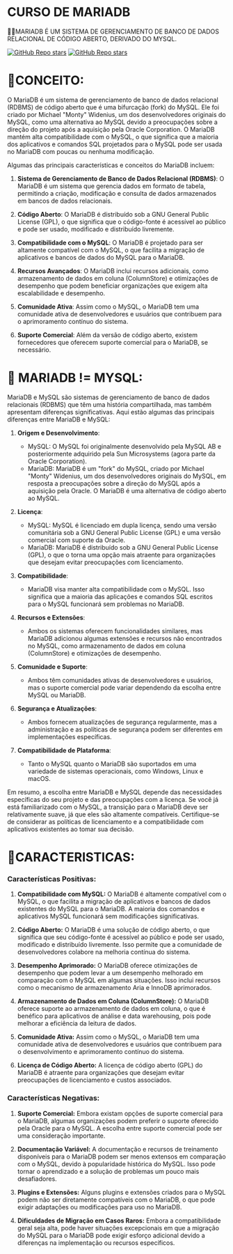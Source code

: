# CURSO DE MARIADB
👨‍⚖️MARIADB É UM SISTEMA DE GERENCIAMENTO DE BANCO DE DADOS RELACIONAL DE CÓDIGO ABERTO, DERIVADO DO MYSQL.

[![GitHub Repo stars](https://img.shields.io/badge/VILHALVA-GITHUB-03A9F4?logo=github)](https://github.com/VILHALVA) 
[![GitHub Repo stars](https://img.shields.io/badge/VEJA-DOCUMENTAÇÃO-03A9F4?logo=google)](https://mariadb.com/kb/en/documentation/)
<br>

# 💝CONCEITO:
O MariaDB é um sistema de gerenciamento de banco de dados relacional (RDBMS) de código aberto que é uma bifurcação (fork) do MySQL. Ele foi criado por Michael "Monty" Widenius, um dos desenvolvedores originais do MySQL, como uma alternativa ao MySQL devido a preocupações sobre a direção do projeto após a aquisição pela Oracle Corporation. O MariaDB mantém alta compatibilidade com o MySQL, o que significa que a maioria dos aplicativos e comandos SQL projetados para o MySQL pode ser usada no MariaDB com poucas ou nenhuma modificação.

Algumas das principais características e conceitos do MariaDB incluem:

1. **Sistema de Gerenciamento de Banco de Dados Relacional (RDBMS)**: O MariaDB é um sistema que gerencia dados em formato de tabela, permitindo a criação, modificação e consulta de dados armazenados em bancos de dados relacionais.

2. **Código Aberto**: O MariaDB é distribuído sob a GNU General Public License (GPL), o que significa que o código-fonte é acessível ao público e pode ser usado, modificado e distribuído livremente.

3. **Compatibilidade com o MySQL**: O MariaDB é projetado para ser altamente compatível com o MySQL, o que facilita a migração de aplicativos e bancos de dados do MySQL para o MariaDB.

4. **Recursos Avançados**: O MariaDB inclui recursos adicionais, como armazenamento de dados em coluna (ColumnStore) e otimizações de desempenho que podem beneficiar organizações que exigem alta escalabilidade e desempenho.

5. **Comunidade Ativa**: Assim como o MySQL, o MariaDB tem uma comunidade ativa de desenvolvedores e usuários que contribuem para o aprimoramento contínuo do sistema.

6. **Suporte Comercial**: Além da versão de código aberto, existem fornecedores que oferecem suporte comercial para o MariaDB, se necessário.

# 🔨 MARIADB != MYSQL:
MariaDB e MySQL são sistemas de gerenciamento de banco de dados relacionais (RDBMS) que têm uma história compartilhada, mas também apresentam diferenças significativas. Aqui estão algumas das principais diferenças entre MariaDB e MySQL:

1. **Origem e Desenvolvimento**:
   - MySQL: O MySQL foi originalmente desenvolvido pela MySQL AB e posteriormente adquirido pela Sun Microsystems (agora parte da Oracle Corporation).
   - MariaDB: MariaDB é um "fork" do MySQL, criado por Michael "Monty" Widenius, um dos desenvolvedores originais do MySQL, em resposta a preocupações sobre a direção do MySQL após a aquisição pela Oracle. O MariaDB é uma alternativa de código aberto ao MySQL.

2. **Licença**:
   - MySQL: MySQL é licenciado em dupla licença, sendo uma versão comunitária sob a GNU General Public License (GPL) e uma versão comercial com suporte da Oracle.
   - MariaDB: MariaDB é distribuído sob a GNU General Public License (GPL), o que o torna uma opção mais atraente para organizações que desejam evitar preocupações com licenciamento.

3. **Compatibilidade**:
   - MariaDB visa manter alta compatibilidade com o MySQL. Isso significa que a maioria das aplicações e comandos SQL escritos para o MySQL funcionará sem problemas no MariaDB.

4. **Recursos e Extensões**:
   - Ambos os sistemas oferecem funcionalidades similares, mas MariaDB adicionou algumas extensões e recursos não encontrados no MySQL, como armazenamento de dados em coluna (ColumnStore) e otimizações de desempenho.

5. **Comunidade e Suporte**:
   - Ambos têm comunidades ativas de desenvolvedores e usuários, mas o suporte comercial pode variar dependendo da escolha entre MySQL ou MariaDB.

6. **Segurança e Atualizações**:
   - Ambos fornecem atualizações de segurança regularmente, mas a administração e as políticas de segurança podem ser diferentes em implementações específicas.

7. **Compatibilidade de Plataforma**:
   - Tanto o MySQL quanto o MariaDB são suportados em uma variedade de sistemas operacionais, como Windows, Linux e macOS.

Em resumo, a escolha entre MariaDB e MySQL depende das necessidades específicas do seu projeto e das preocupações com a licença. Se você já está familiarizado com o MySQL, a transição para o MariaDB deve ser relativamente suave, já que eles são altamente compatíveis. Certifique-se de considerar as políticas de licenciamento e a compatibilidade com aplicativos existentes ao tomar sua decisão.

# 💚CARACTERISTICAS:
### Características Positivas:

1. **Compatibilidade com MySQL:** O MariaDB é altamente compatível com o MySQL, o que facilita a migração de aplicativos e bancos de dados existentes do MySQL para o MariaDB. A maioria dos comandos e aplicativos MySQL funcionará sem modificações significativas.

2. **Código Aberto:** O MariaDB é uma solução de código aberto, o que significa que seu código-fonte é acessível ao público e pode ser usado, modificado e distribuído livremente. Isso permite que a comunidade de desenvolvedores colabore na melhoria contínua do sistema.

3. **Desempenho Aprimorado:** O MariaDB oferece otimizações de desempenho que podem levar a um desempenho melhorado em comparação com o MySQL em algumas situações. Isso inclui recursos como o mecanismo de armazenamento Aria e InnoDB aprimorados.

4. **Armazenamento de Dados em Coluna (ColumnStore):** O MariaDB oferece suporte ao armazenamento de dados em coluna, o que é benéfico para aplicativos de análise e data warehousing, pois pode melhorar a eficiência da leitura de dados.

5. **Comunidade Ativa:** Assim como o MySQL, o MariaDB tem uma comunidade ativa de desenvolvedores e usuários que contribuem para o desenvolvimento e aprimoramento contínuo do sistema.

6. **Licença de Código Aberto:** A licença de código aberto (GPL) do MariaDB é atraente para organizações que desejam evitar preocupações de licenciamento e custos associados.

### Características Negativas:

1. **Suporte Comercial:** Embora existam opções de suporte comercial para o MariaDB, algumas organizações podem preferir o suporte oferecido pela Oracle para o MySQL. A escolha entre suporte comercial pode ser uma consideração importante.

2. **Documentação Variável:** A documentação e recursos de treinamento disponíveis para o MariaDB podem ser menos extensos em comparação com o MySQL, devido à popularidade histórica do MySQL. Isso pode tornar o aprendizado e a solução de problemas um pouco mais desafiadores.

3. **Plugins e Extensões:** Alguns plugins e extensões criados para o MySQL podem não ser diretamente compatíveis com o MariaDB, o que pode exigir adaptações ou modificações para uso no MariaDB.

4. **Dificuldades de Migração em Casos Raros:** Embora a compatibilidade geral seja alta, pode haver situações excepcionais em que a migração do MySQL para o MariaDB pode exigir esforço adicional devido a diferenças na implementação ou recursos específicos.
